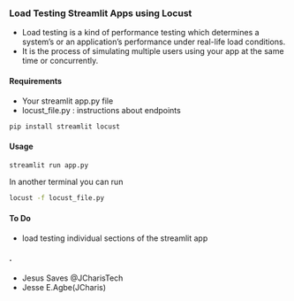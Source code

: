 ### Load Testing Streamlit Apps using Locust
+ Load testing is a kind of performance testing which determines a system’s or an application’s performance under real-life load conditions.
+ It is the process of simulating multiple users using your app at the same time or concurrently.

#### Requirements
+ Your streamlit app.py file
+ locust_file.py : instructions about endpoints
```bash
pip install streamlit locust
```

#### Usage
```bash
streamlit run app.py 
```
In another terminal you can run
```bash
locust -f locust_file.py
```

#### To Do
+ load testing individual sections of the streamlit app 

#### .
+ Jesus Saves @JCharisTech
+ Jesse E.Agbe(JCharis)


